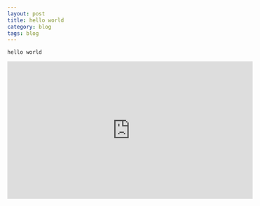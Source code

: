 ```yaml
---
layout: post
title: hello world
category: blog
tags: blog
---
```


```
hello world
```




<iframe width="560" height="315" src="https://www.youtube.com/embed/cgLEFciA7SI" frameborder="0" allowfullscreen></iframe>
